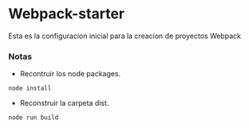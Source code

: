 # Webpack-starter

Esta es la configuracion inicial para la creacion de proyectos Webpack

### Notas
- Recontruir los node packages.
```
node install
```
- Reconstruir la carpeta dist.
```
node run build
```